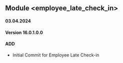 ## Module <employee_late_check_in>

#### 03.04.2024
#### Version 16.0.1.0.0
#### ADD

- Initial Commit for Employee Late Check-in
